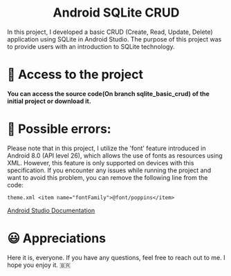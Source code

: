 <h1 align="center">Android SQLite CRUD</h1>

In this project, I developed a basic CRUD (Create, Read, Update, Delete) application using SQLite in Android Studio. The purpose of this project was to provide users with an introduction to SQLite technology.

# 📁 Access to the project

**You can access the source code(On branch sqlite_basic_crud) of the initial project or download it.**

# :bug: Possible errors:

Please note that in this project, I utilize the 'font' feature introduced in Android 8.0 (API level 26), which allows the use of fonts as resources using XML. However, this feature is only supported on devices with this specification. If you encounter any issues while running the project and want to avoid this problem, you can remove the following line from the code:

`theme.xml
<item name="fontFamily">@font/poppins</item>`

[Android Studio Documentation](https://developer.android.com/guide/topics/ui/look-and-feel/fonts-in-xml?hl=pt-br)
    

# :smiley: Appreciations

Here it is, everyone. If you have any questions, feel free to reach out to me. I hope you enjoy it.
:brazil:
